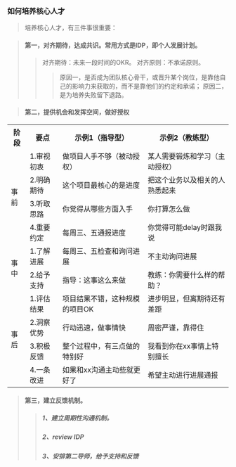 ### 如何培养核心人才
> 培养核心人才，有三件事很重要：

> #### 第一，对齐期待，达成共识。常用方式是IDP，即个人发展计划。
> > 对齐期待：未来一段时间的OKR。
> > 对齐原则：不承诺原则。
> > > 原因一，是否成为团队核心骨干，或晋升某个岗位，是靠他自己的影响力来获取的，而不是靠他们的约定和承诺；
> > > 原因二，是为培养失败留下退路。

> #### 第二，提供机会和发挥空间，做好授权

<table>
    <tr>
        <th>阶段</th>
        <th>要点</th>
        <th>示例1（指导型）</th>
        <th>示例2（教练型）</th>
    </tr>
    <tr>
        <td rowspan="4">事前</td>
        <td>1.审视初衷</td>
        <td>做项目人手不够（被动授权）</td>
        <td>某人需要锻炼和学习（主动授权）</td>
    </tr>
    <tr>
        <td>2.明确期待</td>
        <td>这个项目最核心的是进度</td>
        <td>把这个业务以及相关的人熟悉起来</td>
    </tr>
    <tr>
        <td>3.听取思路</td>
        <td>你觉得从哪些方面入手</td>
        <td>你打算怎么做</td>
    </tr>
    <tr>
        <td>4.重要约定</td>
        <td>每周三、五通报进度</td>
        <td>你觉得可能delay时跟我说</td>
    </tr>
    <tr>
        <td rowspan="2">事中</td>
        <td>1.了解进展</td>
        <td>每周三、五检查和询问进展</td>
        <td>不主动询问进展</td>
    </tr>
    <tr>
        <td>2.给予支持</td>
        <td>指导：这事这么来做</td>
        <td>教练：你需要什么样的帮助？</td>
    </tr>
    <tr>
        <td rowspan="4">事后</td>
        <td>1.评估结果</td>
        <td>项目结果不错，这种规模的项目OK</td>
        <td>进步明显，但离期待还有差距</td>
    </tr>
    <tr>
        <td>2.洞察优势</td>
        <td>行动迅速，做事情快</td>
        <td>周密严谨，靠得住</td>
    </tr>
    <tr>
        <td>3.积极反馈</td>
        <td>整个过程中，有三点做的特别好</td>
        <td>我看到你在xx事情上特别擅长</td>
    </tr>
    <tr>
        <td>4.一条改进</td>
        <td>如果和xx沟通主动些就更好了</td>
        <td>希望主动进行进展通报</td>
    </tr>
</table>

> #### 第三，建立反馈机制。
> > ##### 1、建立周期性沟通机制。
> > ##### 2、review IDP
> > ##### 3、安排第二导师，给予支持和反馈

